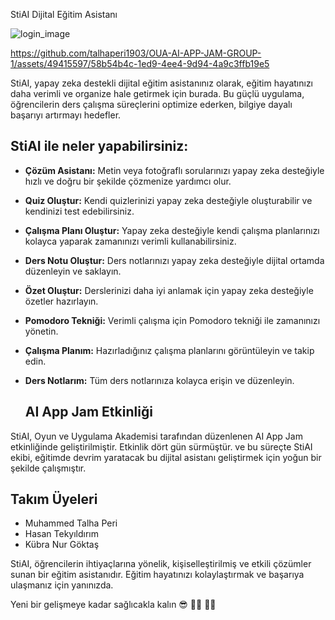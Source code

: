  StiAI Dijital Eğitim Asistanı

![login_image](https://github.com/talhaperi1903/OUA-AI-APP-JAM-GROUP-1/assets/49415597/9f464037-70d7-43a7-a060-2c501e6964b4)




https://github.com/talhaperi1903/OUA-AI-APP-JAM-GROUP-1/assets/49415597/58b54b4c-1ed9-4ee4-9d94-4a9c3ffb19e5




StiAI, yapay zeka destekli dijital eğitim asistanınız olarak, eğitim hayatınızı daha verimli ve organize hale getirmek için burada. Bu güçlü uygulama, öğrencilerin ders çalışma süreçlerini optimize ederken, bilgiye dayalı başarıyı artırmayı hedefler.

## StiAI ile neler yapabilirsiniz:

- **Çözüm Asistanı:** Metin veya fotoğraflı sorularınızı yapay zeka desteğiyle hızlı ve doğru bir şekilde çözmenize yardımcı olur.
- **Quiz Oluştur:** Kendi quizlerinizi yapay zeka desteğiyle oluşturabilir ve kendinizi test edebilirsiniz.
- **Çalışma Planı Oluştur:** Yapay zeka desteğiyle kendi çalışma planlarınızı kolayca yaparak zamanınızı verimli kullanabilirsiniz.
- **Ders Notu Oluştur:** Ders notlarınızı yapay zeka desteğiyle dijital ortamda düzenleyin ve saklayın.
- **Özet Oluştur:** Derslerinizi daha iyi anlamak için yapay zeka desteğiyle özetler hazırlayın.
- **Pomodoro Tekniği:** Verimli çalışma için Pomodoro tekniği ile zamanınızı yönetin.
- **Çalışma Planım:** Hazırladığınız çalışma planlarını görüntüleyin ve takip edin.
- **Ders Notlarım:** Tüm ders notlarınıza kolayca erişin ve düzenleyin.

  ## AI App Jam Etkinliği

StiAI, Oyun ve Uygulama Akademisi tarafından düzenlenen AI App Jam etkinliğinde geliştirilmiştir. Etkinlik dört gün sürmüştür. ve bu süreçte StiAI ekibi, eğitimde devrim yaratacak bu dijital asistanı geliştirmek için yoğun bir şekilde çalışmıştır.

## Takım Üyeleri
- Muhammed Talha Peri
- Hasan Tekyıldırım
- Kübra Nur Göktaş



StiAI, öğrencilerin ihtiyaçlarına yönelik, kişiselleştirilmiş ve etkili çözümler sunan bir eğitim asistanıdır. Eğitim hayatınızı kolaylaştırmak ve başarıya ulaşmanız için yanınızda.

Yeni bir gelişmeye kadar sağlıcakla kalın 😎 👨‍💻 🙋‍♂️
